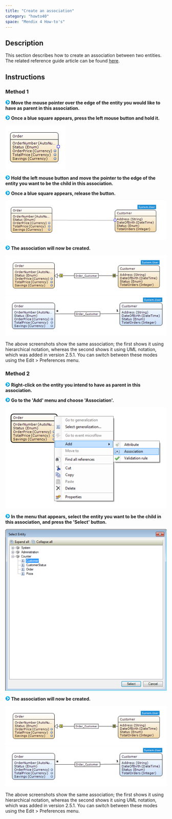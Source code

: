 ```yaml
---
title: "Create an association"
category: "howto40"
space: "Mendix 4 How-to's"
---
```

## Description

This section describes how to create an association between two entities. The related reference guide article can be found [here](https://world.mendix.com/pages/releaseview.action?pageId=9208493).

## Instructions

### Method 1

![](attachments/819203/917932.png) **Move the mouse pointer over the edge of the entity you would like to have as parent in this association.**

![](attachments/819203/917932.png) **Once a blue square appears, press the left mouse button and hold it.**

![](attachments/2621534/2752562.png)

![](attachments/819203/917932.png) **Hold the left mouse button and move the pointer to the edge of the entity you want to be the child in this association.**

![](attachments/819203/917932.png) **Once a blue square appears, release the button.**

![](attachments/2621534/2752565.png)

![](attachments/819203/917932.png) **The association will now be created.**

![](attachments/2621534/2752564.png)
![](attachments/2621534/2752559.png)

The above screenshots show the same association; the first shows it using hierarchical notation, whereas the second shows it using UML notation, which was added in version 2.5.1\. You can switch between these modes using the Edit > Preferences menu.

### Method 2

![](attachments/819203/917932.png) **Right-click on the entity you intend to have as parent in this association.**

![](attachments/819203/917932.png) **Go to the 'Add' menu and choose 'Association'.**

![](attachments/2621534/2752563.png)

![](attachments/819203/917932.png) **In the menu that appears, select the entity you want to be the child in this association, and press the 'Select' button.**

![](attachments/2621534/2752551.png)

![](attachments/819203/917932.png) **The association will now be created.**

![](attachments/2621534/2752564.png)
![](attachments/2621534/2752559.png)

The above screenshots show the same association; the first shows it using hierarchical notation, whereas the second shows it using UML notation, which was added in version 2.5.1\. You can switch between these modes using the Edit > Preferences menu.

